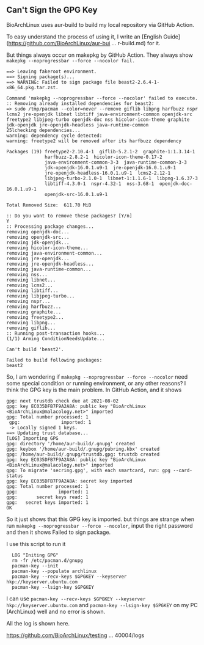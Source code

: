 
## Can't Sign the GPG Key

BioArchLinux uses aur-build to build my local repository via GitHub Action.

To easy understand the process of using it, I write an [English Guide](https://github.com/BioArchLinux/aur-bui … r-build.md) for it.

But things always occur on makepkg  by GitHub Action. They always show `makepkg --noprogressbar --force --nocolor fail.`

```
==> Leaving fakeroot environment.
==> Signing package(s)...
==> WARNING: Failed to sign package file beast2-2.6.4-1-x86_64.pkg.tar.zst.

Command 'makepkg --noprogressbar --force --nocolor' failed to execute.
:: Removing already installed dependencies for beast2:
=> sudo /tmp/pacman --color=never --remove giflib libpng harfbuzz nspr lcms2 jre-openjdk libnet libtiff java-environment-common openjdk-src freetype2 libjpeg-turbo openjdk-doc nss hicolor-icon-theme graphite jdk-openjdk jre-openjdk-headless java-runtime-common
25lchecking dependencies...
warning: dependency cycle detected:
warning: freetype2 will be removed after its harfbuzz dependency

Packages (19) freetype2-2.10.4-1  giflib-5.2.1-2  graphite-1:1.3.14-1
              harfbuzz-2.8.2-1  hicolor-icon-theme-0.17-2
              java-environment-common-3-3  java-runtime-common-3-3
              jdk-openjdk-16.0.1.u9-1  jre-openjdk-16.0.1.u9-1
              jre-openjdk-headless-16.0.1.u9-1  lcms2-2.12-1
              libjpeg-turbo-2.1.0-1  libnet-1:1.1.6-1  libpng-1.6.37-3
              libtiff-4.3.0-1  nspr-4.32-1  nss-3.68-1  openjdk-doc-16.0.1.u9-1
              openjdk-src-16.0.1.u9-1

Total Removed Size:  611.70 MiB

:: Do you want to remove these packages? [Y/n] 
Y
:: Processing package changes...
removing openjdk-doc...
removing openjdk-src...
removing jdk-openjdk...
removing hicolor-icon-theme...
removing java-environment-common...
removing jre-openjdk...
removing jre-openjdk-headless...
removing java-runtime-common...
removing nss...
removing libnet...
removing lcms2...
removing libtiff...
removing libjpeg-turbo...
removing nspr...
removing harfbuzz...
removing graphite...
removing freetype2...
removing libpng...
removing giflib...
:: Running post-transaction hooks...
(1/1) Arming ConditionNeedsUpdate...

Can't build 'beast2'.

Failed to build following packages:
beast2
```

So, I am wondering if `makepkg --noprogressbar --force --nocolor` need some special condition or running environment, or any other reasons?
I think the GPG key is the main problem.
In GitHub Action, and it shows

```
gpg: next trustdb check due at 2021-08-02
gpg: key EC035DFB7F9A2A8A: public key "BioArchLinux <BioArchLinux@malacology.net>" imported
gpg: Total number processed: 1
 gpg:               imported: 1
 -> Locally signed 1 keys.
==> Updating trust database...
[LOG] Importing GPG
gpg: directory '/home/aur-build/.gnupg' created
gpg: keybox '/home/aur-build/.gnupg/pubring.kbx' created
gpg: /home/aur-build/.gnupg/trustdb.gpg: trustdb created
gpg: key EC035DFB7F9A2A8A: public key "BioArchLinux <BioArchLinux@malacology.net>" imported
gpg: To migrate 'secring.gpg', with each smartcard, run: gpg --card-status
gpg: key EC035DFB7F9A2A8A: secret key imported
gpg: Total number processed: 1
gpg:               imported: 1
gpg:       secret keys read: 1
gpg:   secret keys imported: 1
OK
```

So it just shows that this GPG key is imported. but things are strange when run `makepkg --noprogressbar --force --nocolor`, input the right password and then it shows Failed to sign package.

I use this script to run it
```
  LOG "Initing GPG"
  rm -fr /etc/pacman.d/gnupg
  pacman-key --init
  pacman-key --populate archlinux
  pacman-key --recv-keys $GPGKEY --keyserver hkp://keyserver.ubuntu.com
  pacman-key --lsign-key $GPGKEY
```

I can use `pacman-key --recv-keys $GPGKEY --keyserver hkp://keyserver.ubuntu.com` and `pacman-key --lsign-key $GPGKEY` on my PC (ArchLinux) well and no error is shown.

All the log is shown here.

https://github.com/BioArchLinux/testing … 40004/logs
